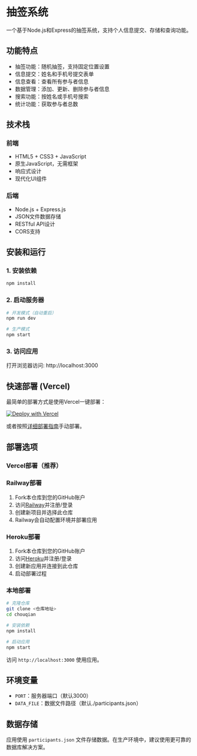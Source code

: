 # 抽签系统

一个基于Node.js和Express的抽签系统，支持个人信息提交、存储和查询功能。

## 功能特点

- 抽签功能：随机抽签，支持固定位置设置
- 信息提交：姓名和手机号提交表单
- 信息查看：查看所有参与者信息
- 数据管理：添加、更新、删除参与者信息
- 搜索功能：按姓名或手机号搜索
- 统计功能：获取参与者总数

## 技术栈

### 前端
- HTML5 + CSS3 + JavaScript
- 原生JavaScript，无需框架
- 响应式设计
- 现代化UI组件

### 后端
- Node.js + Express.js
- JSON文件数据存储
- RESTful API设计
- CORS支持

## 安装和运行

### 1. 安装依赖
```bash
npm install
```

### 2. 启动服务器
```bash
# 开发模式（自动重启）
npm run dev

# 生产模式
npm start
```

### 3. 访问应用
打开浏览器访问: http://localhost:3000

## 快速部署 (Vercel)

最简单的部署方式是使用Vercel一键部署：

[![Deploy with Vercel](https://vercel.com/button)](https://vercel.com/import/project?template=https://github.com/your-username/your-repo)

或者按照[详细部署指南](file:///e:/test_demo/chouqian/VERCEL_DEPLOYMENT.md)手动部署。

## 部署选项

### Vercel部署（推荐）

### Railway部署

1. Fork本仓库到您的GitHub账户
2. 访问[Railway](https://railway.app/)并注册/登录
3. 创建新项目并选择此仓库
4. Railway会自动配置环境并部署应用

### Heroku部署

1. Fork本仓库到您的GitHub账户
2. 访问[Heroku](https://heroku.com/)并注册/登录
3. 创建新应用并连接到此仓库
4. 启动部署过程

### 本地部署

```bash
# 克隆仓库
git clone <仓库地址>
cd chouqian

# 安装依赖
npm install

# 启动应用
npm start
```

访问 `http://localhost:3000` 使用应用。

## 环境变量

- `PORT`：服务器端口（默认3000）
- `DATA_FILE`：数据文件路径（默认./participants.json）

## 数据存储

应用使用 `participants.json` 文件存储数据。在生产环境中，建议使用更可靠的数据库解决方案。